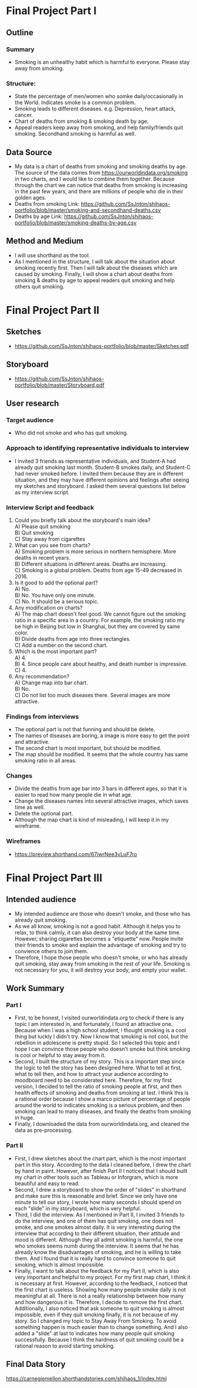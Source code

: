 # Final Project Part I

## Outline
### Summary
* Smoking is an unhealthy habit which is harmful to everyone. Please stay away from smoking.
### Structure:
* State the percentage of men/women who somke daily/occasionally in the World. Indicates smoke is a common problem.
* Smoking leads to different diseases. e.g. Depression, heart attack, cancer.
* Chart of deaths from smoking & smoking death by age.
* Appeal readers keep away from smoking, and help family/friends quit smoking. Secondhand smoking is harmful as well.

## Data Source
* My data is a chart of deaths from smoking and smoking deaths by age. The source of the data comes from  https://ourworldindata.org/smoking in two charts, and I would like to combine them together. Because through the chart we can notice that deaths from smoking is increasing in the past few years, and there are millions of people who die in their golden ages.
* Deaths from smoking Link: https://github.com/SsJnton/shihaos-portfolio/blob/master/smoking-and-secondhand-deaths.csv
* Deaths by age Link: https://github.com/SsJnton/shihaos-portfolio/blob/master/smoking-deaths-by-age.csv

## Method and Medium
* I will use shorthand as the tool.
* As I mentioned in the structure, I will talk about the situation about smoking recently first. Then I will talk about the diseases which are caused by smoking. Finally, I will show a chart about deaths from smoking & deaths by age to appeal readers quit smoking and help others quit smoking.


# Final Project Part II

## Sketches
* https://github.com/SsJnton/shihaos-portfolio/blob/master/Sketches.pdf

## Storyboard
* https://github.com/SsJnton/shihaos-portfolio/blob/master/Storyboard.pdf

## User research
### Target audience
* Who did not smoke and who has quit smoking.

### Approach to identifying representative individuals to interview
* I invited 3 friends as representative individuals, and Student-A had already quit smoking last month. Student-B smokes daily, and Student-C had never smoked before. I invited them because they are in different situation, and they may have different opinions and feelings after seeing my sketches and storyboard. I asked them several questions list below as my interview script.

### Interview Script and feedback
1. Could you briefly talk about the storyboard's main idea?<br/>
A) Please quit smoking<br/>
B) Quit smoking<br/>
C) Stay away from cigarettes<br/>
2. What can you see from charts?<br/>
A) Smoking problem is more serious in northern hemisphere. More deaths in recent years.<br/>
B) Different situations in different areas. Deaths are increasing.<br/>
C) Smoking is a global problem. Deaths from age 15-49 decreased in 2016.<br/>
3. Is it good to add the optional part?<br/>
A) No.<br/>
B) No. You have only one minute.<br/>
C) No. It should be a serious topic.<br/>
4. Any modification on charts?<br/>
A) The map chart doesn't feel good. We cannot figure out the smoking ratio in a specific area in a country. For example, the smoking ratio my be high in Beijing but low in Shanghai, but they are covered by same color.<br/>
B) Divide deaths from age into three rectangles.<br/>
C) Add a number on the second chart.<br/>
5. Which is the most important part?<br/>
A) 4.<br/>
B) 4. Since people care about healthy, and death number is impressive.<br/>
C) 4.<br/>
6. Any recommendation?<br/>
A) Change map into bar chart.<br/>
B) No.<br/>
C) Do not list too much diseases there. Several images are more attractive.<br/>

### Findings from interviews
* The optional part is not that funning and should be delete.
* The names of diseases are boring, a image is more easy to get the point and attractive.
* The second chart is most important, but should be modified.
* The map should be modified. It seems that the whole country has same smoking ratio in all areas.

### Changes
* Divide the deaths from age bar into 3 bars in different ages, so that it is easier to read how many people die in what age.
* Change the diseases names into several attractive images, which saves time as well.
* Delete the optional part. 
* Although the map chart is kind of misleading, I will keep it in my wireframe.

### Wireframes
* https://preview.shorthand.com/67iwrNee3vLuF7ro


# Final Project Part III

## Intended audience
* My intended audience are those who doesn't smoke, and those who has already quit smoking.
* As we all know, smoking is not a good habit. Although it helps you to relax, to think calmly, it can also destroy your body at the same time. However, sharing cigarettes becomes a "etiquette" now. People invite their friends to smoke and explain the advantage of smoking and try to convience others to join them. 
* Therefore, I hope those people who doesn't smoke, or who has already quit smoking, stay away from smoking in the rest of your life. Smoking is not necessary for you, it will destroy your body, and empty your wallet.

## Work Summary
### Part I
* First, to be honest, I visited ourworldindata.org to check if there is any topic I am interested in, and fortunately, I found an attractive one. Because when I was a high school student, I thought smoking is a cool thing but luckly I didn't try. Now I know that smoking is not cool, but the rebellion in adolescene is pretty stupid. So I selected this topic and I hope I can convince those people who doesn't smoke but think smoking is cool or helpful to stay away from it.
* Second, I built the structure of my story. This is a important step since the logic to tell the story has been designed here. What to tell at first, what to tell then, and how to attract your audience according to moodboard need to be considerated here. Therefore, for my first version, I decided to tell the ratio of smoking people at first, and then health effects of smoking and deaths from smoking at last. I think this is a rational order because I show a marco picture of percentage of people around the world to indicates smoking is a serious problem, and then smoking can lead to many diseases, and finally the deaths from smoking in huge. 
* Finally, I downloaded the data from ourworldindata.org, and cleaned the data as pre-processing.

### Part II
* First, I drew sketches about the chart part, which is the most important part in this story. According to the data I cleaned before, I drew the chart by hand in paint. However, after finish Part II I noticed that I should built my chart in other tools such as Tableau or Inforgram, which is more beautiful and easy to read.
* Second, I drew a storyboard to show the order of "slides" in shorthand and make sure this is reasonable and brief. Since we only have one minute to tell our story, I wrote how many seconds I should spend on each "slide" in my storyboard, which is very helpful.
* Third, I did the interview. As I mentioned in Part II, I invited 3 friends to do the interview, and one of them has quit smoking, one does not smoke, and one smokes almost daily. It is very interesting during the interview that according to their different situation, their attitude and mood is different. Although they all admit smoking is harmful, the one who smokes seems numb during the interview. It seems that he has already know the disadvantages of smoking, and he is willing to take them. And I found that it is really hard to convince someone to quit smoking, which is almost impossible.
* Finally, I want to talk about the feedback for my Part II, which is also very important and helpful to my project. For my first map chart, I think it is necessary at first. However, according to the feedback, I noticed that the first chart is useless. Showing how many people smoke daily is not meaningful at all. There is not a really relationship between how many and how dangerous it is. Therefore, I decide to remove the first chart. Additionally, I also noticed that ask someone to quit smoking is almost impossible, even if they quit smoking finally, it is not because of my story. So I changed my topic to Stay Away From Smoking. To avoid something happen is much easier than to change something. And I also added a "slide" at last to indicates how many people quit smoking successfully. Because I think the hardness of quit smoking could be a rational reason to avoid starting smoking.

## Final Data Story
https://carnegiemellon.shorthandstories.com/shihaos_1/index.html
